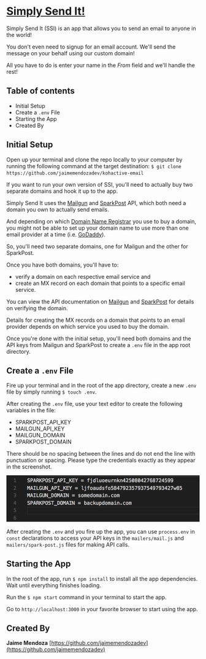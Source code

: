 # [Simply Send It!](https://github.com/jaimemendozadev/kohactive-email)


Simply Send It (SSI) is an app that allows you to send an email to anyone in the  world!

You don't even need to signup for an email account. We'll send the message on your behalf using our custom domain!

All you have to do is enter your name in the <em>From</em> field and we'll handle the rest!


## Table of contents

- Initial Setup
- Create a `.env` File
- Starting the App
- Created By

## Initial Setup

Open up your terminal and clone the repo locally to your computer by running the following command at the target destination: `$ git clone https://github.com/jaimemendozadev/kohactive-email`

If you want to run your own version of SSI, you'll need to actually buy two separate domains and hook it up to the app.

Simply Send It uses the [Mailgun](https://www.mailgun.com/) and [SparkPost](https://www.sparkpost.com/) API, which both need a domain you own to actually send emails.

And depending on which [Domain Name Registrar](https://en.wikipedia.org/wiki/Domain_name_registrar) you use to buy a domain, you might not be able to set up your domain name to use more than one email provider at a time (i.e. [GoDaddy](https://www.godaddy.com/help/add-an-mx-record-19234)).

So, you'll need two separate domains, one for Mailgun and the other for SparkPost. 

Once you have both domains, you'll have to: 

- verify a domain on each respective email service and 
- create an MX record on each domain that points to a specific email service.

You can view the API documentation on [Mailgun](http://mailgun-documentation.readthedocs.io/en/latest/quickstart-sending.html#verify-your-domain) and [SparkPost](https://www.sparkpost.com/docs/getting-started/getting-started-sparkpost/#sending-domain-step-2-verifying-domain-ownership) for details on verifying the domain. 

Details for creating the MX records on a domain that points to an email provider depends on which service you used to buy the domain.

Once you're done with the initial setup, you'll need both domains and the API keys from Mailgun and SparkPost to create a `.env` file in the app root directory.

## Create a `.env` File

Fire up your terminal and in the root of the app directory, create a new `.env` file by simply running `$ touch .env`. 

After creating the `.env` file, use your text editor to create the following variables in the file:

- SPARKPOST_API_KEY
- MAILGUN_API_KEY
- MAILGUN_DOMAIN
- SPARKPOST_DOMAIN

There should be no spacing between the lines and do not end the line with punctuation or spacing. Please type the credentials exactly as they appear in the screenshot. 

  
![.env Screenshot](/img/env-screen-shot.png?raw=true ".env Screenshot ")  

After creating the `.env` and you fire up the app, you can use `process.env` in `const` declarations to access your API keys in the `mailers/mail.js` and `mailers/spark-post.js` files for making API calls.   


## Starting the App

In the root of the app, run `$ npm install` to install all the app dependencies. Wait until everything finishes loading.

Run the `$ npm start` command in your terminal to start the app.

Go to `http://localhost:3000` in your favorite browser to start using the app. 

## Created By

**Jaime Mendoza**
[https://github.com/jaimemendozadev](https://github.com/jaimemendozadev)
